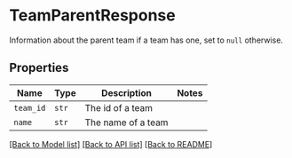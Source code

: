 # TeamParentResponse

Information about the parent team if a team has one, set to `null` otherwise.

## Properties
Name | Type | Description | Notes
------------ | ------------- | ------------- | -------------
| `team_id` | ```str``` |  The id of a team  |  |
| `name` | ```str``` |  The name of a team  |  |

[[Back to Model list]](../README.md#documentation-for-models) [[Back to API list]](../README.md#documentation-for-api-endpoints) [[Back to README]](../README.md)

